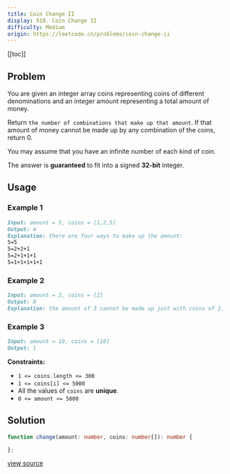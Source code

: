```yaml
---
title: Coin Change II
display: 518. Coin Change II
difficulty: Medium
origin: https://leetcode.cn/problems/coin-change-ii
---
```


[[toc]]

## Problem

You are given an integer array coins representing coins of different denominations and an integer amount representing a total amount of money.

Return `the number of combinations that make up that amount`. If that amount of money cannot be made up by any combination of the coins, return 0.

You may assume that you have an infinite number of each kind of coin.

The answer is **guaranteed** to fit into a signed **32-bit** integer.

## Usage

### Example 1

```md
Input: amount = 5, coins = [1,2,5]
Output: 4
Explanation: there are four ways to make up the amount:
5=5
5=2+2+1
5=2+1+1+1
5=1+1+1+1+1
```

### Example 2

```md
Input: amount = 3, coins = [2]
Output: 0
Explanation: the amount of 3 cannot be made up just with coins of 2.
```

### Example 3

```md
Input: amount = 10, coins = [10]
Output: 1
```

**Constraints:**

- <code>1 &lt;= coins.length &lt;= 300</code>
- <code>1 &lt;= coins[i] &lt;= 5000</code>
- All the values of <code>coins</code> are **unique**.
- <code>0 &lt;= amount &lt;= 5000</code>

## Solution

```ts
function change(amount: number, coins: number[]): number {

};
```

[view source](https://leetcode.cn/problems/coin-change-ii)
